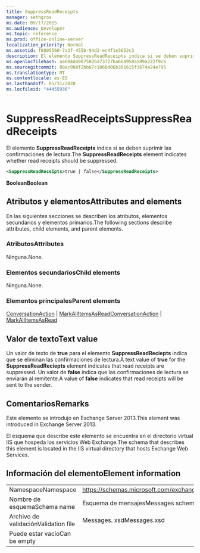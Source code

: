 ```yaml
---
title: SuppressReadReceipts
manager: sethgros
ms.date: 09/17/2015
ms.audience: Developer
ms.topic: reference
ms.prod: office-online-server
localization_priority: Normal
ms.assetid: f0805560-7a2f-455b-94d2-ec4f1e3652c3
description: El elemento SuppressReadReceipts indica si se deben suprimir las confirmaciones de lectura.
ms.openlocfilehash: aa604d4907582bd73727ba664958a589a222f9cb
ms.sourcegitcommit: 88ec988f2bb67c1866d06b361615f3674a24e795
ms.translationtype: MT
ms.contentlocale: es-ES
ms.lasthandoff: 05/31/2020
ms.locfileid: "44455936"
---
```

# <a name="suppressreadreceipts"></a><span data-ttu-id="c8f1d-103">SuppressReadReceipts</span><span class="sxs-lookup"><span data-stu-id="c8f1d-103">SuppressReadReceipts</span></span>

<span data-ttu-id="c8f1d-104">El elemento **SuppressReadReceipts** indica si se deben suprimir las confirmaciones de lectura.</span><span class="sxs-lookup"><span data-stu-id="c8f1d-104">The **SuppressReadReceipts** element indicates whether read receipts should be suppressed.</span></span> 
  
```XML
<SuppressReadReceipts>true | false</SuppressReadReceipts>
```

 <span data-ttu-id="c8f1d-105">**Boolean**</span><span class="sxs-lookup"><span data-stu-id="c8f1d-105">**Boolean**</span></span>
## <a name="attributes-and-elements"></a><span data-ttu-id="c8f1d-106">Atributos y elementos</span><span class="sxs-lookup"><span data-stu-id="c8f1d-106">Attributes and elements</span></span>

<span data-ttu-id="c8f1d-107">En las siguientes secciones se describen los atributos, elementos secundarios y elementos primarios.</span><span class="sxs-lookup"><span data-stu-id="c8f1d-107">The following sections describe attributes, child elements, and parent elements.</span></span>
  
### <a name="attributes"></a><span data-ttu-id="c8f1d-108">Atributos</span><span class="sxs-lookup"><span data-stu-id="c8f1d-108">Attributes</span></span>

<span data-ttu-id="c8f1d-109">Ninguna.</span><span class="sxs-lookup"><span data-stu-id="c8f1d-109">None.</span></span>
  
### <a name="child-elements"></a><span data-ttu-id="c8f1d-110">Elementos secundarios</span><span class="sxs-lookup"><span data-stu-id="c8f1d-110">Child elements</span></span>

<span data-ttu-id="c8f1d-111">Ninguna.</span><span class="sxs-lookup"><span data-stu-id="c8f1d-111">None.</span></span>
  
### <a name="parent-elements"></a><span data-ttu-id="c8f1d-112">Elementos principales</span><span class="sxs-lookup"><span data-stu-id="c8f1d-112">Parent elements</span></span>

<span data-ttu-id="c8f1d-113">[ConversationAction](conversationaction.md)  |  [MarkAllItemsAsRead](markallitemsasread.md)</span><span class="sxs-lookup"><span data-stu-id="c8f1d-113">[ConversationAction](conversationaction.md) | [MarkAllItemsAsRead](markallitemsasread.md)</span></span>
  
## <a name="text-value"></a><span data-ttu-id="c8f1d-114">Valor de texto</span><span class="sxs-lookup"><span data-stu-id="c8f1d-114">Text value</span></span>

<span data-ttu-id="c8f1d-115">Un valor de texto de **true** para el elemento **SuppressReadReciepts** indica que se eliminan las confirmaciones de lectura.</span><span class="sxs-lookup"><span data-stu-id="c8f1d-115">A text value of **true** for the **SuppressReadReciepts** element indicates that read receipts are suppressed.</span></span> <span data-ttu-id="c8f1d-116">Un valor de **false** indica que las confirmaciones de lectura se enviarán al remitente.</span><span class="sxs-lookup"><span data-stu-id="c8f1d-116">A value of **false** indicates that read receipts will be sent to the sender.</span></span> 
  
## <a name="remarks"></a><span data-ttu-id="c8f1d-117">Comentarios</span><span class="sxs-lookup"><span data-stu-id="c8f1d-117">Remarks</span></span>

<span data-ttu-id="c8f1d-118">Este elemento se introdujo en Exchange Server 2013.</span><span class="sxs-lookup"><span data-stu-id="c8f1d-118">This element was introduced in Exchange Server 2013.</span></span>
  
<span data-ttu-id="c8f1d-119">El esquema que describe este elemento se encuentra en el directorio virtual IIS que hospeda los servicios Web Exchange.</span><span class="sxs-lookup"><span data-stu-id="c8f1d-119">The schema that describes this element is located in the IIS virtual directory that hosts Exchange Web Services.</span></span>
  
## <a name="element-information"></a><span data-ttu-id="c8f1d-120">Información del elemento</span><span class="sxs-lookup"><span data-stu-id="c8f1d-120">Element information</span></span>

|||
|:-----|:-----|
|<span data-ttu-id="c8f1d-121">Namespace</span><span class="sxs-lookup"><span data-stu-id="c8f1d-121">Namespace</span></span>  <br/> |https://schemas.microsoft.com/exchange/services/2006/messages  <br/> |
|<span data-ttu-id="c8f1d-122">Nombre de esquema</span><span class="sxs-lookup"><span data-stu-id="c8f1d-122">Schema name</span></span>  <br/> |<span data-ttu-id="c8f1d-123">Esquema de mensajes</span><span class="sxs-lookup"><span data-stu-id="c8f1d-123">Messages schema</span></span>  <br/> |
|<span data-ttu-id="c8f1d-124">Archivo de validación</span><span class="sxs-lookup"><span data-stu-id="c8f1d-124">Validation file</span></span>  <br/> |<span data-ttu-id="c8f1d-125">Messages. xsd</span><span class="sxs-lookup"><span data-stu-id="c8f1d-125">Messages.xsd</span></span>  <br/> |
|<span data-ttu-id="c8f1d-126">Puede estar vacío</span><span class="sxs-lookup"><span data-stu-id="c8f1d-126">Can be empty</span></span>  <br/> ||
   


